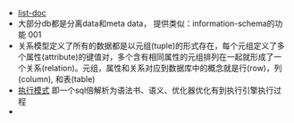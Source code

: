 - [list-doc](https://www.infoq.cn/theme/46)
- 大部分db都是分离data和meta data， 提供类似：information-schema的功能 001
- 关系模型定义了所有的数据都是以元组(tuple)的形式存在，每个元组定义了多个属性(attribute)的键值对，多个含有相同属性的元组排列在一起就形成了一个关系(relation)。元组，属性和关系对应到数据库中的概念就是行(row)，列(column), 和表(table)
- [执行模式](https://www.infoq.cn/article/spfiSuFZENC6UtrftSDD) 即一个sql倍解析为语法书、语义、优化器优化有到执行引擎执行过程
-